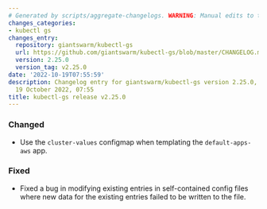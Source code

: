 ```yaml
---
# Generated by scripts/aggregate-changelogs. WARNING: Manual edits to this files will be overwritten.
changes_categories:
- kubectl gs
changes_entry:
  repository: giantswarm/kubectl-gs
  url: https://github.com/giantswarm/kubectl-gs/blob/master/CHANGELOG.md#2250---2022-10-19
  version: 2.25.0
  version_tag: v2.25.0
date: '2022-10-19T07:55:59'
description: Changelog entry for giantswarm/kubectl-gs version 2.25.0, published on
  19 October 2022, 07:55
title: kubectl-gs release v2.25.0
---
```


### Changed
- Use the `cluster-values` configmap when templating the `default-apps-aws` app.
### Fixed
- Fixed a bug in modifying existing entries in self-contained config files where new data for the existing entries failed to be written to the file.
